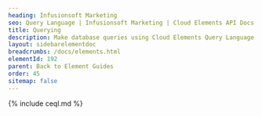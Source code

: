 ```yaml
---
heading: Infusionsoft Marketing
seo: Query Language | Infusionsoft Marketing | Cloud Elements API Docs
title: Querying
description: Make database queries using Cloud Elements Query Language.
layout: sidebarelementdoc
breadcrumbs: /docs/elements.html
elementId: 192
parent: Back to Element Guides
order: 45
sitemap: false
---
```


{% include ceql.md %}
